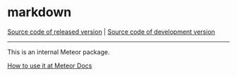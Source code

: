 # markdown
[Source code of released version](https://github.com/meteor/meteor/tree/master/packages/deprecated/markdown) | [Source code of development version](https://github.com/meteor/meteor/tree/devel/packages/deprecated/markdown)
***

This is an internal Meteor package. 

[How to use it at Meteor Docs](https://docs.meteor.com/packages/markdown.html)
